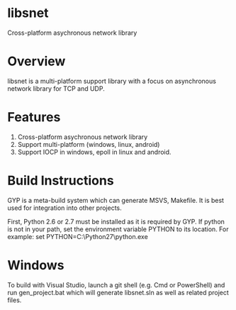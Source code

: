 # libsnet
Cross-platform asychronous network library

# Overview
libsnet is a multi-platform support library with a focus on asynchronous network library for TCP and UDP.

# Features
1. Cross-platform asychronous network library
2. Support multi-platform (windows, linux, android)
3. Support IOCP in windows, epoll in linux and android.

# Build Instructions
GYP is a meta-build system which can generate MSVS, Makefile. 
It is best used for integration into other projects.

First, Python 2.6 or 2.7 must be installed as it is required by GYP. If python is not in your path, 
set the environment variable PYTHON to its location. For example: set PYTHON=C:\Python27\python.exe

# Windows
To build with Visual Studio, launch a git shell (e.g. Cmd or PowerShell) and run gen_project.bat which will 
generate libsnet.sln as well as related project files.
